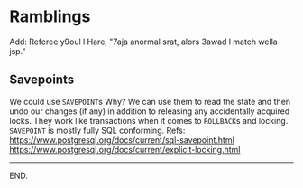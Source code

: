 # Ramblings

Add: Referee y9oul l Hare, "7aja anormal srat, alors 3awad l match wella jsp."


## Savepoints

We could use `SAVEPOINT`s
Why? We can use them to read the state and then undo our changes (if any) in addition to releasing any accidentally acquired locks.
They work like transactions when it comes to `ROLLBACK`s and locking.
`SAVEPOINT` is mostly fully SQL conforming.
Refs:
https://www.postgresql.org/docs/current/sql-savepoint.html
https://www.postgresql.org/docs/current/explicit-locking.html


---

END.
